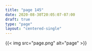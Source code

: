 ```yaml
---
title: "page 145"
date: 2020-08-30T20:05:07-07:00
draft: true
type: "page"
layout: "centered-single"
---
```


{{< img src="page.png" alt="page" >}}
